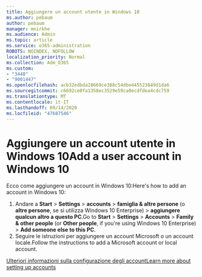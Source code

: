 ```yaml
---
title: Aggiungere un account utente in Windows 10
ms.author: pebaum
author: pebaum
manager: mnirkhe
ms.audience: Admin
ms.topic: article
ms.service: o365-administration
ROBOTS: NOINDEX, NOFOLLOW
localization_priority: Normal
ms.collection: Adm_O365
ms.custom:
- "3448"
- "9001447"
ms.openlocfilehash: acb32edbda28669ce388c54dbe445523849d1da6
ms.sourcegitcommit: c6692ce0fa1358ec3529e59ca0ecdfdea4cdc759
ms.translationtype: MT
ms.contentlocale: it-IT
ms.lasthandoff: 09/14/2020
ms.locfileid: "47687546"
---
```

# <a name="add-a-user-account-in-windows-10"></a><span data-ttu-id="0fb9e-102">Aggiungere un account utente in Windows 10</span><span class="sxs-lookup"><span data-stu-id="0fb9e-102">Add a user account in Windows 10</span></span>

<span data-ttu-id="0fb9e-103">Ecco come aggiungere un account in Windows 10:</span><span class="sxs-lookup"><span data-stu-id="0fb9e-103">Here's how to add an account in Windows 10:</span></span>

1. <span data-ttu-id="0fb9e-104">Andare a **Start**  >  **Settings**  >  **accounts**  >  **famiglia & altre persone** (o **altre persone**, se si utilizza Windows 10 Enterprise) > **aggiungere qualcun altro a questo PC**.</span><span class="sxs-lookup"><span data-stu-id="0fb9e-104">Go to **Start** > **Settings** > **Accounts** > **Family & other people** (or **Other people**, if you're using Windows 10 Enterprise) > **Add someone else to this PC**.</span></span>
2. <span data-ttu-id="0fb9e-105">Seguire le istruzioni per aggiungere un account Microsoft o un account locale.</span><span class="sxs-lookup"><span data-stu-id="0fb9e-105">Follow the instructions to add a Microsoft account or local account.</span></span>

[<span data-ttu-id="0fb9e-106">Ulteriori informazioni sulla configurazione degli account</span><span class="sxs-lookup"><span data-stu-id="0fb9e-106">Learn more about setting up accounts</span></span>](https://support.microsoft.com/help/17197/)